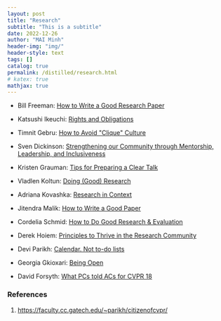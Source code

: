 ```yaml
---
layout: post
title: "Research"
subtitle: "This is a subtitle"
date: 2022-12-26
author: "MAI Minh"
header-img: "img/"
header-style: text
tags: []
catalog: true
permalink: /distilled/research.html
# katex: true
mathjax: true
---
```

<!-- <b>Last modified: <script>document.write( document.lastModified );</script> -->

- Bill Freeman: [How to Write a Good Research Paper](../img/freeman_how_to_write_papers.pdf)
- Katsushi Ikeuchi: [Rights and Obligations](../img/ikeuchi_rights_obligations.pdf)
- Timnit Gebru: [How to Avoid "Clique" Culture](../img/gebru_avoiding_a_clique_culture.pdf)
- Sven Dickinson: [Strengthening our Community through Mentorship, Leadership, and Inclusiveness](../img/dickinson_strengthening_our_community.pdf )

- Kristen Grauman: [Tips for Preparing a Clear Talk](../img/grauman_preparing_clear_talks.pdf)
- Vladlen Koltun: [Doing (Good) Research](../img/koltun_doing_(good)_research.pdf)
- Adriana Kovashka: [Research in Context](../img/kovashka_research_in_context.pdf)

- Jitendra Malik: [How to Write a Good Paper](../img/malik_write_good_paper.pdf)
- Cordelia Schmid: [How to Do Good Research & Evaluation](../img/schmid_good_research_and_evaluation.pdf)
- Derek Hoiem: [Principles to Thrive in the Research Community](../img/hoiem_thriving_in_research_community.pdf)
- Devi Parikh: [Calendar. Not to-do lists](../img/parikh_time_management.pdf)
- Georgia Gkioxari: [Being Open](../img/gkioxari_being_open.pdf)
- David Forsyth: [What PCs told ACs for CVPR 18](../img/forsyth_what_pcs_told_acs_at_cvpr18.pdf)

### References

1. <https://faculty.cc.gatech.edu/~parikh/citizenofcvpr/>

